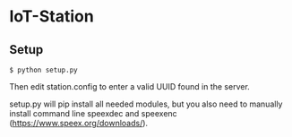 # IoT-Station

Setup
---------------------
    $ python setup.py
    
Then edit station.config to enter a valid UUID found in the server.

setup.py will pip install all needed modules, but you also need to manually install command line speexdec and speexenc (https://www.speex.org/downloads/).
